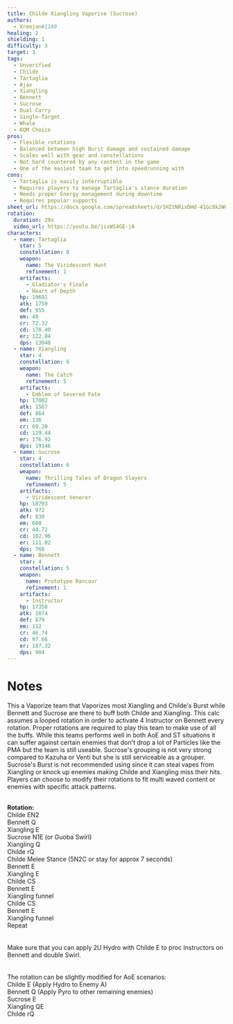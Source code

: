 ```yaml
---
title: Childe Xiangling Vaporise (Sucrose) 
authors:
  - Xreejan#1180
healing: 2
shielding: 1
difficulty: 3
target: 3
tags:
  - Unverified
  - Childe
  - Tartaglia
  - Ajax
  - Xiangling
  - Bennett
  - Sucrose
  - Dual Carry
  - Single-Target
  - Whale
  - KQM Choice
pros:
  - Flexible rotations
  - Balanced between high Burst damage and sustained damage
  - Scales well with gear and constellations
  - Not hard countered by any content in the game
  - One of the easiest team to get into speedrunning with  
cons:
  - Tartaglia is easily interruptible 
  - Requires players to manage Tartaglia's stance duration
  - Needs proper Energy management during downtime 
  - Requires popular supports 
sheet_url: https://docs.google.com/spreadsheets/d/1HItNRixDHd-41Gc8k2WCNvfDtw-5fVz2/edit?usp=sharing&ouid=105974977777829459167&rtpof=true&sd=true
rotation:
  duration: 29s
  video_url: https://youtu.be/jisWS4GE-jA
characters:
  - name: Tartaglia
    star: 5
    constellation: 0
    weapon:
      name: The Viridescent Hunt
      refinement: 1
    artifacts:
      - Gladiator's Finale
      - Heart of Depth
    hp: 19691
    atk: 1759
    def: 955
    em: 40
    cr: 72.32
    cd: 178.40
    er: 122.04
    dps: 13048
  - name: Xiangling 
    star: 4
    constellation: 6
    weapon:
      name: The Catch
      refinement: 5
    artifacts:
      - Emblem of Severed Fate
    hp: 17002
    atk: 1567
    def: 864
    em: 136
    cr: 69.20
    cd: 129.44
    er: 176.92
    dps: 19146
  - name: Sucrose
    star: 4
    constellation: 6
    weapon:
      name: Thrilling Tales of Dragon Slayers
      refinement: 5
    artifacts:
      - Viridescent Venerer
    hp: 18703
    atk: 972
    def: 830
    em: 680
    cr: 44.72
    cd: 102.96
    er: 111.02
    dps: 766
  - name: Bennett
    star: 4
    constellation: 5
    weapon:
      name: Prototype Rancour
      refinement: 1
    artifacts:
      - Instructor
    hp: 17358
    atk: 1074
    def: 879
    em: 112
    cr: 46.74
    cd: 97.66
    er: 187.32
    dps: 904
---
```


# **Notes**  
This a Vaporize team that Vaporizes most Xiangling and Childe's Burst while Bennett and Sucrose are there to buff both Childe and Xiangling. This calc assumes a looped rotation in order to activate 4 Instructor on Bennett every rotation. Proper rotations are required to play this team to make use of all the buffs. While this teams performs well in both AoE and ST situations it can suffer against certain enemies that don't drop a lot of Particles like the PMA but the team is still useable. Sucrose's grouping is not very strong compared to Kazuha or Venti but she is still serviceable as a grouper. Sucrose's Burst is not recommended using since it can steal vapes from Xiangling or knock up enemies making Childe and Xiangling miss their hits. Players can choose to modify their rotations to fit multi waved content or enemies with specific attack patterns. 
<br></br>

**Rotation:**  
Childe EN2  
Bennett Q  
Xiangling E  
Sucrose N1E (or Guoba Swirl)  
Xiangling Q  
Childe rQ  
Childe Melee Stance (5N2C or stay for approx 7 seconds)  
Bennett E  
Xiangling E  
Childe CS  
Bennett E  
Xiangling funnel  
Childe CS  
Bennett E  
Xiangling funnel  
Repeat  
<br></br>
Make sure that you can apply 2U Hydro with Childe E to proc Instructors on Bennett and double Swirl.  
<br></br>
The rotation can be slightly modified for AoE scenarios:  
Childe E (Apply Hydro to Enemy A)  
Bennett Q (Apply Pyro to other remaining enemies)  
Sucrose E  
Xiangling QE  
Childe rQ

